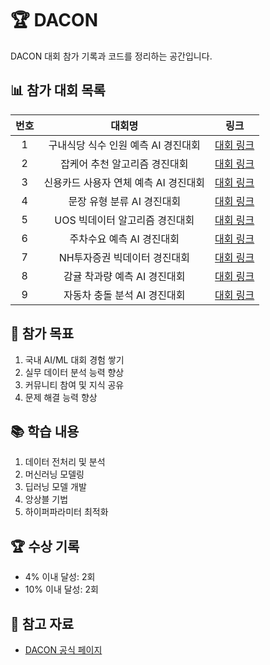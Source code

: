 # 🏆 DACON

DACON 대회 참가 기록과 코드를 정리하는 공간입니다.

## 📊 참가 대회 목록

| 번호 | 대회명 | 링크 |
|:---:|:---:|:---:|
| 1 | 구내식당 식수 인원 예측 AI 경진대회 | [대회 링크](./구내식당%20식수%20예측) |
| 2 | 잡케어 추천 알고리즘 경진대회 | [대회 링크](./잡케어%20추천) |
| 3 | 신용카드 사용자 연체 예측 AI 경진대회 | [대회 링크](./신용카드%20연체%20예측) |
| 4 | 문장 유형 분류 AI 경진대회 | [대회 링크](./문장%20유형%20분류) |
| 5 | UOS 빅데이터 알고리즘 경진대회 | [대회 링크](./UOS%20빅데이터) |
| 6 | 주차수요 예측 AI 경진대회 | [대회 링크](./주차수요%20예측) |
| 7 | NH투자증권 빅데이터 경진대회 | [대회 링크](./NH투자증권) |
| 8 | 감귤 착과량 예측 AI 경진대회 | [대회 링크](./감귤%20착과량%20예측) |
| 9 | 자동차 충돌 분석 AI 경진대회 | [대회 링크](./자동차%20충돌%20분석) |

## 🎯 참가 목표
1. 국내 AI/ML 대회 경험 쌓기
2. 실무 데이터 분석 능력 향상
3. 커뮤니티 참여 및 지식 공유
4. 문제 해결 능력 향상

## 📚 학습 내용
1. 데이터 전처리 및 분석
2. 머신러닝 모델링
3. 딥러닝 모델 개발
4. 앙상블 기법
5. 하이퍼파라미터 최적화

## 🏆 수상 기록
- 4% 이내 달성: 2회
- 10% 이내 달성: 2회

## 📌 참고 자료
- [DACON 공식 페이지](https://dacon.io/)
